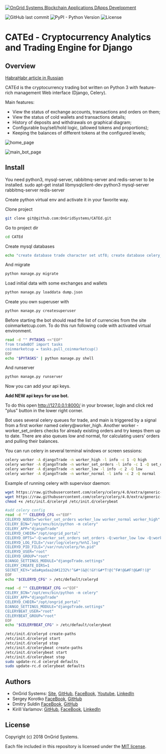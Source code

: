 [![OnGrid Systems Blockchain Applications DApps Development](images/ongrid-systems-cover.png)](https://ongrid.pro/)

![GitHub last commit](https://img.shields.io/github/last-commit/OnGridSystems/CATEd.svg)
![PyPI - Python Version](https://img.shields.io/pypi/pyversions/Django.svg)
![License](https://img.shields.io/github/license/mashape/apistatus.svg)


# CATEd - Cryptocurrency Analytics and Trading Engine for Django

## Overview

[HabraHabr article in Russian](https://habrahabr.ru/users/proofx/posts/)

CATEd is the cryptocurrency trading bot written on Python 3 with feature-rich management Web interface (Django, Celery).

Main features:
* View the status of exchange accounts, transactions and orders on them;
* View the status of cold wallets and transactions details;
* History of deposits and withdrawals on graphical diagram;
* Configurable buy/sell/hold logic, (allowed tokens and proportions);
* Keeping the balances of different tokens at the configured levels;

![home_page](https://github.com/OnGridSystems/CATEd/blob/master/images/home_page.jpg)

![main_bot_page](https://github.com/OnGridSystems/CATEd/blob/master/images/final_screen.jpg)

## Install

You need python3, mysql-server, rabbitmq-server and redis-server to be installed.
sudo apt-get install libmysqlclient-dev python3 mysql-server rabbitmq-server redis-server

Create python virtual env and activate it in your favorite way.

Clone project
```sh
git clone git@github.com:OnGridSystems/CATEd.git
```
Go to project dir
```sh
cd CATEd
```
Create mysql databases
```sh
echo "create database trade character set utf8; create database celery_result; create database portal_ticker;" | mysql -u root
```
And migrate
```sh
python manage.py migrate
```
Load initial data with some exchanges and wallets
```sh
python manage.py loaddata dump.json
```

Create you own superuser with
```sh
python manage.py createsuperuser
```
Before starting the bot should read the list of currencies from the site coinmarketcup.com. To do this run following code
with activated virtual environment.
```sh 
read -d "" PYTASKS <<"EOF"
from tradeBOT import tasks
coinmarketcup = tasks.pull_coinmarketcup()
EOF
echo "$PYTASKS" | python manage.py shell
```
And runserver
```sh 
python manage.py runserver
```
Now you can add your api keys.

**Add NEW api keys for use bot.**

To do this open http://127.0.0.1:8000/ in your browser, login and click red "plus" button in the lower right corner.

Bot uses several celery queues for trade, and main is triggered by a signal from a first worker named celery@worker_high.
Another worker - worker_set_orders checks for already existing orders and try keeps them up to date.
There are also queues low and normal, for calculating users' orders and pulling their balances. 

You can run celery in several terminal windows or screen sessions:
```sh
celery worker -A djangoTrade -n worker_high -l info -c 1 -Q high
celery worker -A djangoTrade -n worker_set_orders -l info -c 1 -Q set_orders
celery worker -A djangoTrade -n worker_low -l info -c 2 -Q low
celery worker -A djangoTrade -n worker_normal -l info -c 2 -Q normal
```

Example of running celery with supervisor daemon:

```sh
wget https://raw.githubusercontent.com/celery/celery/4.0/extra/generic-init.d/celeryd -O /etc/init.d/celeryd
wget https://raw.githubusercontent.com/celery/celery/4.0/extra/generic-init.d/celerybeat -O /etc/init.d/celerybeat
chmod +x /etc/init.d/celeryd /etc/init.d/celerybeat

#add celery config
read -d "" CELERYD_CFG <<"EOF"
CELERYD_NODES="worker_set_orders worker_low worker_normal worker_high"
CELERY_BIN="/opt/env/bin/python -m celery"
CELERY_APP="djangoTrade"
CELERYD_CHDIR="/opt/ongrid_portal"
CELERYD_OPTS="-Q:worker_set_orders set_orders -Q:worker_low low -Q:worker_normal normal -Q:worker_high high -c:worker_set_orders 1 -c:worker_low 3 -c:worker_normal 3 -c:worker_high 1"
CELERYD_LOG_FILE="/var/log/celery/%n%I.log"
CELERYD_PID_FILE="/var/run/celery/%n.pid"
CELERYD_USER="root"
CELERYD_GROUP="root"
DJANGO_SETTINGS_MODULE="djangoTrade.settings"
CELERY_CREATE_DIRS=1
SECRET_KEY="ada#qadaa2d#1232%!^&#*(&@(!&Y!&#*T!@(^F#!@&#F!@&#F!(@"
EOF
echo "$CELERYD_CFG" > /etc/default/celeryd

read -d "" CELERYBEAT_CFG <<"EOF"
CELERY_BIN="/opt/env/bin/python -m celery"
CELERY_APP="djangoTrade"
CELERYD_CHDIR="/opt/ongrid_portal"
DJANGO_SETTINGS_MODULE="djangoTrade.settings"
CELERYBEAT_USER="root"
CELERYBEAT_GROUP="root"
EOF
echo "$CELERYBEAT_CFG" > /etc/default/celerybeat

/etc/init.d/celeryd create-paths
/etc/init.d/celeryd start
/etc/init.d/celeryd stop
/etc/init.d/celerybeat create-paths
/etc/init.d/celerybeat start
/etc/init.d/celerybeat stop
sudo update-rc.d celeryd defaults
sudo update-rc.d celerybeat defaults
```

## Authors
* OnGrid Systems: [Site](https://ongrid.pro), [GitHub](https://github.com/OnGridSystems/), [FaceBook](https://www.facebook.com/ongrid.pro/), [Youtube](https://www.youtube.com/channel/UCT8s-f1FInO6ivn_dp-W34g), [LinkedIn](https://www.linkedin.com/company/ongridpro/)
* Sergey Korotko [FaceBook](https://www.facebook.com/s.korotko), [GitHub](https://github.com/achievement008)
* Dmitry Suldin [FaceBook](https://www.facebook.com/novator.klin), [GitHub](https://github.com/Klyaus)
* Kirill Varlamov: [GitHub](https://github.com/ongrid/), [FaceBook](https://www.facebook.com/kirill.varlamov.12), [LinkedIn](https://www.linkedin.com/in/kvarlamo/)

## License

Copyright (c) 2018 OnGrid Systems.

Each file included in this repository is licensed under the [MIT license](LICENSE).
